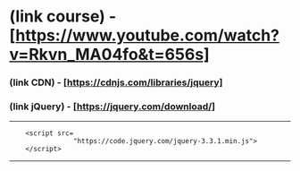 # (link course) - [https://www.youtube.com/watch?v=Rkvn_MA04fo&t=656s]

### (link CDN)  - [https://cdnjs.com/libraries/jquery]

### (link jQuery) - [https://jquery.com/download/]

---------------------------------
        <script src=
                    "https://code.jquery.com/jquery-3.3.1.min.js">
        </script>
        
---------------------------------
